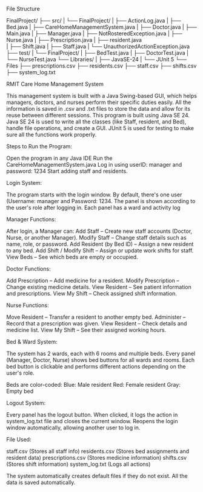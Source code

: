 File Structure

FinalProject/
 ├── src/
 |    └── FinalProject/
 |         ├── ActionLog.java
 |         ├── Bed.java
 |         ├── CareHomeManagementSystem.java
 |         ├── Doctor.java
 |         ├── Main.java
 |         ├── Manager.java
 |         ├── NotRosteredException.java
 |         ├── Nurse.java
 |         ├── Prescription.java
 |         ├── resident.java   
 |         ├── Shift.java
 |         ├── Staff.java
 |         └── UnauthorizedActionException.java
 ├── test/
 |    └── FinalProject/
 |         ├── BedTest.java
 |         ├── DoctorTest.java
 |         └── NurseTest.java
 └── Libraries/
 |    ├── JavaSE-24
 |    └── JUnit 5
 └── Files
      ├── prescriptions.csv
      ├── residents.csv
      ├── staff.csv
      ├── shifts.csv
      ├── system_log.txt

RMIT Care Home Management System

This management system is built with a Java Swing-based GUI, which helps managers, doctors, and nurses perform their specific duties easily. All the information is saved in .csv and .txt files to store the data and allow for its reuse between different sessions. This program is built using Java SE 24. Java SE 24 is used to write all the classes (like Staff, resident, and Bed), handle file operations, and create a GUI. JUnit 5 is used for testing to make sure all the functions work properly.

Steps to Run the Program:

Open the program in any Java IDE
Run the CareHomeManagementSystem.java
Log in using userID: manager and password: 1234
Start adding staff and residents.

Login System:

The program starts with the login window. By default, there's one user (Username: manager and Password: 1234. The panel is shown according to the user's role after logging in. Each panel has a ward and activity log 

Manager Functions:

After login, a Manager can:
Add Staff – Create new staff accounts (Doctor, Nurse, or another Manager).
Modify Staff – Change staff details such as name, role, or password.
Add Resident (by Bed ID) – Assign a new resident to any bed.
Add Shift / Modify Shift – Assign or update work shifts for staff.
View Beds – See which beds are empty or occupied.

Doctor Functions:

Add Prescription – Add medicine for a resident.
Modify Prescription – Change existing medicine details.
View Resident – See patient information and prescriptions.
View My Shift – Check assigned shift information.

Nurse Functions:

Move Resident – Transfer a resident to another empty bed.
Administer – Record that a prescription was given.
View Resident – Check details and medicine list.
View My Shift – See their assigned working hours.

Bed & Ward System:

The system has 2 wards, each with 6 rooms and multiple beds. Every panel (Manager, Doctor, Nurse) shows bed buttons for all wards and rooms. Each bed button is clickable and performs different actions depending on the user's role.

Beds are color-coded:
Blue: Male resident
Red: Female resident
Gray: Empty bed

Logout System:

Every panel has the logout button. When clicked, it logs the action in system_log.txt file and closes the current window. Reopens the login window automatically, allowing another user to log in.

File Used:

staff.csv (Stores all staff info)
residents.csv (Stores bed assignments and resident data)
prescriptions.csv (Stores medicine information)
shifts.csv (Stores shift information)
system_log.txt (Logs all actions)

The system automatically creates default files if they do not exist. All the data is saved automatically.



 

